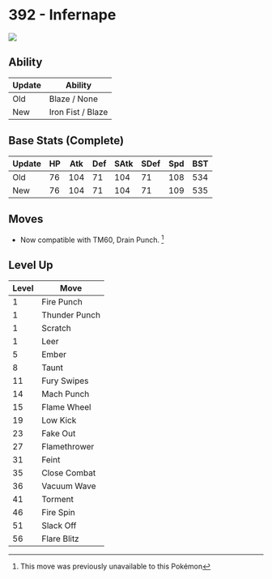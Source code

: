 # 392 - Infernape
![][392]

## Ability

Update | Ability
---    | ---
Old    | Blaze / None
New    | Iron Fist / Blaze

## Base Stats (Complete)

Update | HP | Atk | Def | SAtk | SDef | Spd | BST
---    | ---| --- | --- | ---  | ---  | --- | ---
Old    | 76 |  104 |  71 |  104  |  71  |  108  |  534
New    | 76 |  104 |  71 |  104  |  71  |  109  |  535

## Moves

 - Now compatible with TM60, Drain Punch. [^1]

## Level Up

Level | Move
---   | ---
  1   | Fire Punch
  1   | Thunder Punch
  1   | Scratch
  1   | Leer
  5   | Ember
  8   | Taunt
 11   | Fury Swipes
 14   | Mach Punch
 15   | Flame Wheel
 19   | Low Kick
 23   | Fake Out
 27   | Flamethrower
 31   | Feint
 35   | Close Combat
 36   | Vacuum Wave
 41   | Torment
 46   | Fire Spin
 51   | Slack Off
 56   | Flare Blitz




[^1]: This move was previously unavailable to this Pokémon

[392]: ../img/pokemon/392.png
